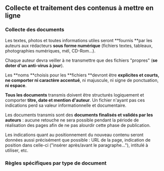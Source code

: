 ## Collecte et traitement des contenus à mettre en ligne

### Collecte des documents

Les textes, photos et toutes informations utiles seront **fournis **par les auteurs aux rédacteurs **sous forme numérique** \(fichiers textes, tableaux, photographies numériques, mél, CD-Rom…\).

Chaque auteur devra veiller à ne transmettre que des fichiers "propres" \(**se doter d'un anti-virus à jour**\).

Les **noms **choisis pour les **fichiers **devront être **explicites **et **courts**, ne comporter** ni caractère accentué**, ni majuscule, ni signe de ponctuation, **ni espace**.

**Tous les documents** transmis doivent être structurés logiquement et comporter **titre, date et mention d'auteur**. Un fichier n'ayant pas ces indications perd sa valeur informationnelle et documentaire.

Les documents transmis sont des **documents finalisés et validés par les auteurs** : aucune retouche ne sera possible pendant la période de réalisation des pages afin de ne pas alourdir cette phase de publication.

Les indications quant au positionnement du nouveau contenu seront données aussi précisément que possible : URL de la page, indication de position dans celle-ci \("insérer après/avant le paragraphe..."\), intitulé à utiliser, etc.

### Règles spécifiques par type de document



